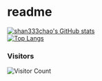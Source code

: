 # readme
[![shan333chao's GitHub stats](https://github-readme-stats.vercel.app/api?username=shan333chao&show_icons=true&hide_border=true&include_all_commits=true)](https://github.com/anuraghazra/github-readme-stats)   
[![Top Langs](https://github-readme-stats.vercel.app/api/top-langs/?username=shan333chao&layout=compact&hide_border=true)](https://github.com/anuraghazra/github-readme-stats)

### Visitors
![Visitor Count](https://profile-counter.glitch.me/momika233/count.svg)

